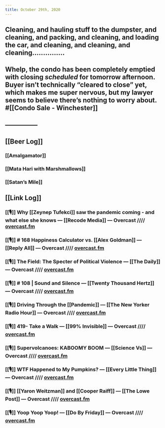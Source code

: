 ```yaml
---
title: October 29th, 2020
---
```


## Cleaning, and hauling stuff to the dumpster, and cleaning, and packing, and cleaning, and loading the car, and cleaning, and cleaning, and cleaning...............

## Whelp, the condo has been completely emptied with closing _scheduled_ for tomorrow afternoon. Buyer isn’t technically “cleared to close” yet, which makes me super nervous, but my lawyer seems to believe there’s nothing to worry about. #[[Condo Sale - Winchester]]

## —————

## [[Beer Log]]
### [[Amalgamator]]

### [[Mata Hari with Marshmallows]]

### [[Satan’s Mile]]

## [[Link Log]]
### [[🎙]] Why [[Zeynep Tufekci]] saw the pandemic coming - and what else she knows — [[Recode Media]] — Overcast //// [overcast.fm](https://overcast.fm/+QL2dY61H8)

### [[🎙]] # 168 Happiness Calculator vs. [[Alex Goldman]] — [[Reply All]] — Overcast //// [overcast.fm](https://overcast.fm/+TKZIEHNVU)

### [[🎙]] The Field: The Specter of Political Violence — [[The Daily]] — Overcast //// [overcast.fm](https://overcast.fm/+LHydSSVQ8)

### [[🎙]] # 108 | Sound and Silence — [[Twenty Thousand Hertz]] — Overcast //// [overcast.fm](https://overcast.fm/+HhSdNX8gE)

### [[🎙]] Driving Through the [[Pandemic]] — [[The New Yorker Radio Hour]] — Overcast //// [overcast.fm](https://overcast.fm/+FZstUAVeI)

### [[🎙]] 419- Take a Walk — [[99% Invisible]] — Overcast //// [overcast.fm](https://overcast.fm/+DBexCoQ)

### [[🎙]] Supervolcanoes: KABOOMY BOOM — [[Science Vs]] — Overcast //// [overcast.fm](https://overcast.fm/+Tr3_zffK4)

### [[🎙]] WTF Happened to My Pumpkins? — [[Every Little Thing]] — Overcast //// [overcast.fm](https://overcast.fm/+Ob31jV2pI)

### [[🎙]] [[Yaron Weitzman]] and [[Cooper Raiff]] — [[The Lowe Post]] — Overcast //// [overcast.fm](https://overcast.fm/+d1tiWM5vQ)

### [[🎙]] Yoop Yoop Yoop! — [[Do By Friday]] — Overcast //// [overcast.fm](https://overcast.fm/+HfJgeWrOo)

